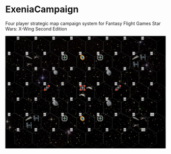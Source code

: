 # ExeniaCampaign
Four player strategic map campaign system for Fantasy Flight Games Star Wars: X-Wing Second Edition

![Initial conditions](./initial_conditions.png)
